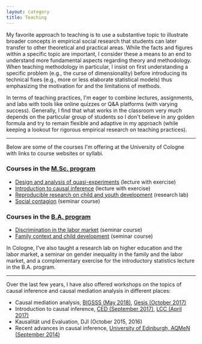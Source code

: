 ```yaml
---
layout: category
title: Teaching
---
```


My favorite approach to teaching is to use a substantive topic to illustrate broader concepts in empirical social research that students can later transfer to other theoretical and practical areas. While the facts and figures within a specific topic are important, I consider these a means to an end to understand more fundamental aspects regarding theory and methodology. When teaching methodology in particular, I insist on first understanding a specific problem (e.g., the curse of dimensionality) before introducing its technical fixes (e.g., more or less elaborate statistical models) thus emphasizing the motivation for and the limitations of methods.

In terms of teaching practices, I'm eager to combine lectures, assignments, and labs with tools like online quizzes or Q&A platforms (with varying success). Generally, I find that what works in the classroom very much depends on the particular group of students so I don't believe in any golden formula and try to remain flexible and adaptive in my approach (while keeping a lookout for rigorous empirical research on teaching practices).

* * *

Below are some of the courses I'm offering at the University of Cologne with links to course websites or syllabi.

### Courses in the [M.Sc. program](https://www.wiso.uni-koeln.de/en/studies/master/master-sociology-and-social-research/)

* [Design and analysis of quasi-experiments](https://www.dropbox.com/s/q089ht2sqlr1jxg/syllabus.pdf?dl=0) (lecture with exercise)
* [Introduction to causal inference](/web-causal-inference/) (lecture with exercise)
* [Reproducible research on child and youth development](/web-research-lab/) (research lab)
* [Social contagion](https://www.dropbox.com/s/kzno4gcm62a24lp/syl_sc_ss16.pdf?dl=0) (seminar course)


### Courses in the [B.A. program](https://www.wiso.uni-koeln.de/en/studies/bachelor/social-sciences/)

* [Discrimination in the labor market](https://www.dropbox.com/s/20yuvx0emg2pkc1/syllabus.pdf?dl=0) (seminar course)
* [Family context and child development](https://www.dropbox.com/s/4heh9cgbxsawcgt/syllabus_v2.pdf?dl=0) (seminar course)

In Cologne, I've also taught a research lab on higher education and the labor market, a seminar on gender inequality in the family and the labor market, and a complementary exercise for the introductory statistics lecture in the B.A. program.

* * *

Over the last few years, I have also offered workshops on the topics of causal inference and causal mediation analysis in different places:

* Causal mediation analysis, [BIGSSS (May 2018)](https://kuehhirt.github.io/web-mediation), [Gesis (October 2017)](https://www.dropbox.com/s/6u7khp1cjy8x2pl/syl_med_gesis_17.pdf?dl=0)
* Introduction to causal inference, [CED (September 2017)](https://www.dropbox.com/s/ashfecn0lgiq9m1/syl_ci_ced_17.pdf?dl=0), [LCC (April 2017)](https://www.dropbox.com/s/9nk58jwa60m3mvr/syl_ci_lcc_17.pdf?dl=0)
* Kausalität und Evaluation, DJI (October 2015, 2016)
* Recent advances in causal inference, [University of Edinburgh, AQMeN (September 2014)](https://www.dropbox.com/s/klj5pkpxphe5bc2/syllabus.pdf?dl=0)
